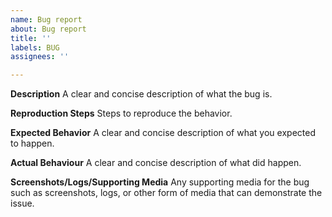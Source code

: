 ```yaml
---
name: Bug report
about: Bug report
title: ''
labels: BUG
assignees: ''

---
```


**Description**
A clear and concise description of what the bug is.

**Reproduction Steps**
Steps to reproduce the behavior.

**Expected Behavior**
A clear and concise description of what you expected to happen.

**Actual Behaviour**
A clear and concise description of what did happen.

**Screenshots/Logs/Supporting Media**
Any supporting media for the bug such as screenshots, logs, or other form of media that can demonstrate the issue.
